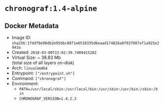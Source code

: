 # `chronograf:1.4-alpine`

## Docker Metadata

- Image ID: `sha256:1fddf8e98db2e95dbc8871e6510335d6eaad174826a8f927087af1a925e2943a`
- Created: `2018-03-09T22:02:39.740941528Z`
- Virtual Size: ~ 38.83 Mb  
  (total size of all layers on-disk)
- Arch: `linux`/`amd64`
- Entrypoint: `["/entrypoint.sh"]`
- Command: `["chronograf"]`
- Environment:
  - `PATH=/usr/local/sbin:/usr/local/bin:/usr/sbin:/usr/bin:/sbin:/bin`
  - `CHRONOGRAF_VERSION=1.4.2.3`
